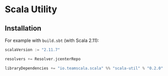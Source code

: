 # Scala Utility

Installation
------------

For example with `build.sbt` (with Scala 2.11):

```scala
scalaVersion := "2.11.7"

resolvers += Resolver.jcenterRepo

libraryDependencies += "io.teamscala.scala" %% "scala-util" % "0.2.0"
```
